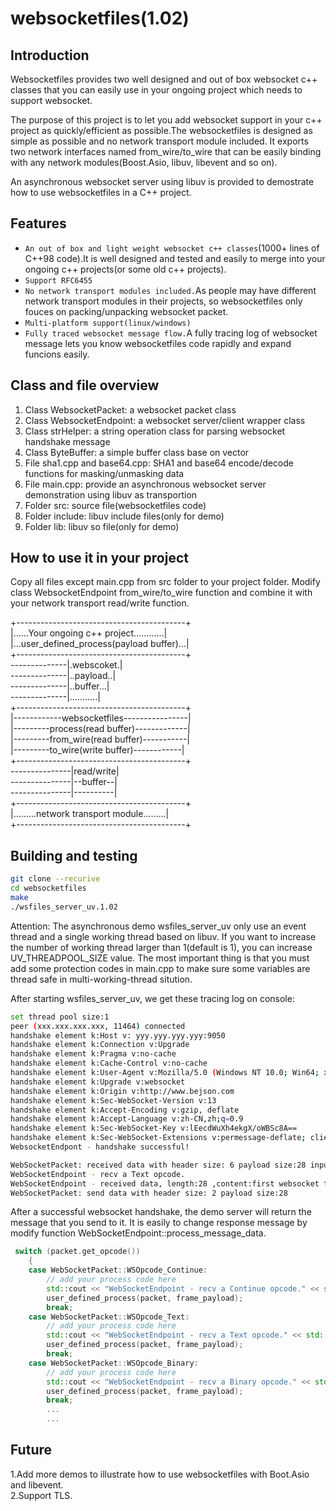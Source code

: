 # websocketfiles(1.02)  

## Introduction  

Websocketfiles provides two well designed and out of box websocket c++ classes that you can easily use in your ongoing project which needs to support websocket.  

The purpose of this project is to let you add websocket support in your c++ project as quickly/efficient as possible.The websocketfiles is designed as simple as possible and no network transport module included. It exports two network interfaces named from_wire/to_wire that can be easily binding with any network modules(Boost.Asio, libuv, libevent and so on).  

An asynchronous websocket server using libuv is provided to demostrate how to use websocketfiles in a C++ project.  

## Features  
  
  * `An out of box and light weight websocket c++ classes`(1000+ lines of C++98 code).It is well designed and tested and easily to merge into your ongoing c++ projects(or some old c++ projects).  
  * `Support RFC6455`  
  * `No network transport modules included.`As people may have different network transport modules in their projects, so    websocketfiles only fouces on packing/unpacking websocket packet.  
  * `Multi-platform support(linux/windows)`  
  * `Fully traced websocket message flow.`A fully tracing log of websocket message lets you know websocketfiles code rapidly and expand funcions easily.  
  
## Class and file overview  
  
  1. Class WebsocketPacket: a websocket packet class  
  2. Class WebsocketEndpoint: a websocket server/client wrapper class  
  3. Class strHelper: a string operation class for parsing websocket handshake message   
  4. Class ByteBuffer: a simple buffer class base on vector  
  5. File sha1.cpp and base64.cpp: SHA1 and base64 encode/decode functions for masking/unmasking data  
  6. File main.cpp: provide an asynchronous websocket server demonstration using libuv as transportion    
  7. Folder src: source file(websocketfiles code)  
  8. Folder include: libuv include files(only for demo)  
  9. Folder lib: libuv so file(only for demo)  
  
## How to use it in your project  
  
Copy all files except main.cpp from src folder to your project folder. Modify class WebsocketEndpoint from_wire/to_wire function and combine it with your network transport read/write function.  
  
+------------------------------------------+  
|......Your ongoing c++ project............|  
|...user_defined_process(payload buffer)...|  
+------------------------------------------+  
--------------|.webscoket.|  
--------------|..payload..|   
--------------|..buffer...|  
--------------|...........|  
+------------------------------------------+  
|------------websocketfiles----------------|  
|---------process(read buffer)-------------|  
|---------from_wire(read buffer)-----------|  
|---------to_wire(write buffer)------------|  
+------------------------------------------+  
---------------|read/write|  
---------------|--buffer--|  
---------------|----------|  
+------------------------------------------+  
|.........network transport module.........|  
+------------------------------------------+  
  
  
  
## Building and testing  
  
```bash
git clone --recurive  
cd websocketfiles  
make  
./wsfiles_server_uv.1.02  
```
  
Attention: The asynchronous demo wsfiles_server_uv only use an event thread and a single working thread based on libuv. If you want to increase the number of working thread larger than 1(default is 1), you can increase UV_THREADPOOL_SIZE value. The most important thing is that you must add some protection codes in main.cpp to make sure some variables are thread safe in multi-working-thread sitution.  
  
After starting wsfiles_server_uv, we get these tracing log on console:  

```bash
set thread pool size:1  
peer (xxx.xxx.xxx.xxx, 11464) connected  
handshake element k:Host v: yyy.yyy.yyy.yyy:9050  
handshake element k:Connection v:Upgrade  
handshake element k:Pragma v:no-cache  
handshake element k:Cache-Control v:no-cache  
handshake element k:User-Agent v:Mozilla/5.0 (Windows NT 10.0; Win64; x64) AppleWebKit/537.36 (KHTML, like Gecko)   Chrome/79.0.3945.130 Safari/537.36  
handshake element k:Upgrade v:websocket  
handshake element k:Origin v:http://www.bejson.com  
handshake element k:Sec-WebSocket-Version v:13  
handshake element k:Accept-Encoding v:gzip, deflate  
handshake element k:Accept-Language v:zh-CN,zh;q=0.9  
handshake element k:Sec-WebSocket-Key v:lEecdWuXh4ekgX/oWBSc8A==  
handshake element k:Sec-WebSocket-Extensions v:permessage-deflate; client_max_window_bits  
WebsocketEndpont - handshake successful!  

WebSocketPacket: received data with header size: 6 payload size:28 input oft size:34  
WebSocketEndpoint - recv a Text opcode.  
WebSocketEndpoint - received data, length:28 ,content:first websocket test message  
WebSocketPacket: send data with header size: 2 payload size:28  
```
  
  
After a successful websocket handshake, the demo server will return the message that you send to it. It is easily to change response message by modify function WebSocketEndpoint::process_message_data.  
  
```cpp
 switch (packet.get_opcode())  
    {  
    case WebSocketPacket::WSOpcode_Continue:  
        // add your process code here  
        std::cout << "WebSocketEndpoint - recv a Continue opcode." << std::endl;  
        user_defined_process(packet, frame_payload);  
        break;  
    case WebSocketPacket::WSOpcode_Text:  
        // add your process code here  
        std::cout << "WebSocketEndpoint - recv a Text opcode." << std::endl;  
        user_defined_process(packet, frame_payload);  
        break;  
    case WebSocketPacket::WSOpcode_Binary:  
        // add your process code here  
        std::cout << "WebSocketEndpoint - recv a Binary opcode." << std::endl;  
        user_defined_process(packet, frame_payload);  
        break;  
        ...  
        ... 
```
  
## Future  

1.Add more demos to illustrate how to use websocketfiles with Boot.Asio and libevent.  
2.Support TLS.   

 
